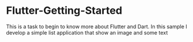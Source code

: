 # Flutter-Getting-Started
This is a task to begin to know more about Flutter and Dart.  In this sample I develop a simple list application that show an image and some text
